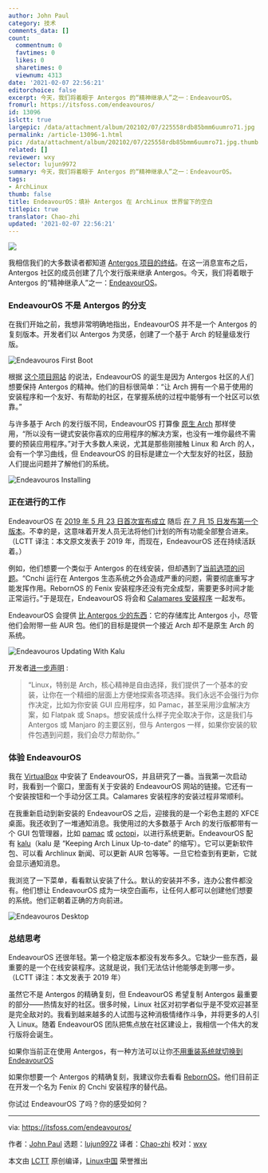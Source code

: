 ```yaml
---
author: John Paul
category: 技术
comments_data: []
count:
  commentnum: 0
  favtimes: 0
  likes: 0
  sharetimes: 0
  viewnum: 4313
date: '2021-02-07 22:56:21'
editorchoice: false
excerpt: 今天，我们将着眼于 Antergos 的“精神继承人”之一：EndeavourOS。
fromurl: https://itsfoss.com/endeavouros/
id: 13096
islctt: true
largepic: /data/attachment/album/202102/07/225558rdb85bmm6uumro71.jpg
permalink: /article-13096-1.html
pic: /data/attachment/album/202102/07/225558rdb85bmm6uumro71.jpg.thumb.jpg
related: []
reviewer: wxy
selector: lujun9972
summary: 今天，我们将着眼于 Antergos 的“精神继承人”之一：EndeavourOS。
tags:
- ArchLinux
thumb: false
title: EndeavourOS：填补 Antergos 在 ArchLinux 世界留下的空白
titlepic: true
translator: Chao-zhi
updated: '2021-02-07 22:56:21'
---
```


![](/data/attachment/album/202102/07/225558rdb85bmm6uumro71.jpg)


我相信我们的大多数读者都知道 [Antergos 项目的终结](https://itsfoss.com/antergos-linux-discontinued/)。在这一消息宣布之后，Antergos 社区的成员创建了几个发行版来继承 Antergos。今天，我们将着眼于 Antergos 的“精神继承人”之一：[EndeavourOS](https://endeavouros.com/)。


### EndeavourOS 不是 Antergos 的分支


在我们开始之前，我想非常明确地指出，EndeavourOS 并不是一个 Antergos 的复刻版本。开发者们以 Antergos 为灵感，创建了一个基于 Arch 的轻量级发行版。


![Endeavouros First Boot](/data/attachment/album/202102/07/225623gz2spp7psasktw44.png)


根据 [这个项目网站](https://endeavouros.com/info-2/) 的说法，EndeavourOS 的诞生是因为 Antergos 社区的人们想要保持 Antergos 的精神。他们的目标很简单：“让 Arch 拥有一个易于使用的安装程序和一个友好、有帮助的社区，在掌握系统的过程中能够有一个社区可以依靠。”


与许多基于 Arch 的发行版不同，EndeavourOS 打算像 [原生 Arch](https://endeavouros.com/info-2/) 那样使用，“所以没有一键式安装你喜欢的应用程序的解决方案，也没有一堆你最终不需要的预装应用程序。”对于大多数人来说，尤其是那些刚接触 Linux 和 Arch 的人，会有一个学习曲线，但 EndeavourOS 的目标是建立一个大型友好的社区，鼓励人们提出问题并了解他们的系统。


![Endeavouros Installing](/data/attachment/album/202102/07/225624ovdie5ymbmrez786.png)


### 正在进行的工作


EndeavourOS 在 [2019 年 5 月 23 日首次宣布成立](https://forum.antergos.com/topic/11780/endeavour-antergos-community-s-next-stage) 随后 [在 7 月 15 日发布第一个版本](https://endeavouros.com/endeavouros-first-stable-release-has-arrived/)。不幸的是，这意味着开发人员无法将他们计划的所有功能全部整合进来。（LCTT 译注：本文原文发表于 2019 年，而现在，EndeavourOS 还在持续活跃着。）


例如，他们想要一个类似于 Antergos 的在线安装，但却遇到了[当前选项的问题](https://endeavouros.com/what-to-expect-on-the-first-release/)。“Cnchi 运行在 Antergos 生态系统之外会造成严重的问题，需要彻底重写才能发挥作用。RebornOS 的 Fenix 安装程序还没有完全成型，需要更多时间才能正常运行。”于是现在，EndeavourOS 将会和 [Calamares 安装程序](https://calamares.io/) 一起发布。


EndeavourOS 会提供 [比 Antergos 少的东西](https://endeavouros.com/what-to-expect-on-the-first-release/)：它的存储库比 Antergos 小，尽管他们会附带一些 AUR 包。他们的目标是提供一个接近 Arch 却不是原生 Arch 的系统。


![Endeavouros Updating With Kalu](/data/attachment/album/202102/07/225625dybgzwwyz4w4kkwa.png)


开发者[进一步声明](https://endeavouros.com/second-week-after-the-stable-release/) :



> 
> “Linux，特别是 Arch，核心精神是自由选择，我们提供了一个基本的安装，让你在一个精细的层面上方便地探索各项选择。我们永远不会强行为你作决定，比如为你安装 GUI 应用程序，如 Pamac，甚至采用沙盒解决方案，如 Flatpak 或 Snaps。想安装成什么样子完全取决于你，这是我们与 Antergos 或 Manjaro 的主要区别，但与 Antergos 一样，如果你安装的软件包遇到问题，我们会尽力帮助你。”
> 
> 
> 


### 体验 EndeavourOS


我在 [VirtualBox](https://itsfoss.com/install-virtualbox-ubuntu/) 中安装了 EndeavourOS，并且研究了一番。当我第一次启动时，我看到一个窗口，里面有关于安装的 EndeavourOS 网站的链接。它还有一个安装按钮和一个手动分区工具。Calamares 安装程序的安装过程非常顺利。


在我重新启动到新安装的 EndeavourOS 之后，迎接我的是一个彩色主题的 XFCE 桌面。我还收到了一堆通知消息。我使用过的大多数基于 Arch 的发行版都带有一个 GUI 包管理器，比如 [pamac](https://aur.archlinux.org/packages/pamac-aur/) 或 [octopi](https://octopiproject.wordpress.com/)，以进行系统更新。EndeavourOS 配有 [kalu](https://github.com/jjk-jacky/kalu)（kalu 是 “Keeping Arch Linux Up-to-date” 的缩写）。它可以更新软件包、可以看 Archlinux 新闻、可以更新 AUR 包等等。一旦它检查到有更新，它就会显示通知消息。


我浏览了一下菜单，看看默认安装了什么。默认的安装并不多，连办公套件都没有。他们想让 EndeavourOS 成为一块空白画布，让任何人都可以创建他们想要的系统。他们正朝着正确的方向前进。


![Endeavouros Desktop](/data/attachment/album/202102/07/225627ipvbp5f5ww8i5px2.png)


### 总结思考


EndeavourOS 还很年轻。第一个稳定版本都没有发布多久。它缺少一些东西，最重要的是一个在线安装程序。这就是说，我们无法估计他能够走到哪一步。（LCTT 译注：本文发表于 2019 年）


虽然它不是 Antergos 的精确复刻，但 EndeavourOS 希望复制 Antergos 最重要的部分——热情友好的社区。很多时候，Linux 社区对初学者似乎是不受欢迎甚至是完全敌对的。我看到越来越多的人试图与这种消极情绪作斗争，并将更多的人引入 Linux。随着 EndeavourOS 团队把焦点放在社区建设上，我相信一个伟大的发行版将会诞生。


如果你当前正在使用 Antergos，有一种方法可以让你[不用重装系统就切换到 EndeavourOS](https://forum.endeavouros.com/t/how-to-switch-from-antergos-to-endevouros/105/2)


如果你想要一个 Antergos 的精确复刻，我建议你去看看 [RebornOS](https://rebornos.org/)。他们目前正在开发一个名为 Fenix 的 Cnchi 安装程序的替代品。


你试过 EndeavourOS 了吗？你的感受如何？




---


via: <https://itsfoss.com/endeavouros/>


作者：[John Paul](https://itsfoss.com/author/john/) 选题：[lujun9972](https://github.com/lujun9972) 译者：[Chao-zhi](https://github.com/Chao-zhi) 校对：[wxy](https://github.com/wxy)


本文由 [LCTT](https://github.com/LCTT/TranslateProject) 原创编译，[Linux中国](https://linux.cn/) 荣誉推出